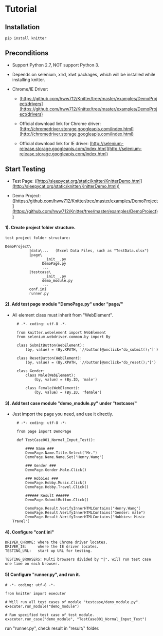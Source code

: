 Tutorial
=======================================================================

Installation
-----------------------------------------------------------------------

    pip install knitter


Preconditions
-----------------------------------------------------------------------

+ Support Python 2.7, NOT support Python 3.

+ Depends on selenium, xlrd, xlwt packages, which will be installed while installing knitter.

+ Chrome/IE Driver: 

    - [https://github.com/hww712/Knitter/tree/master/examples/DemoProject/drivers](https://github.com/hww712/Knitter/tree/master/examples/DemoProject/drivers)

    - Official download link for Chrome driver: [http://chromedriver.storage.googleapis.com/index.html](http://chromedriver.storage.googleapis.com/index.html)

    - Official download link for IE driver: [http://selenium-release.storage.googleapis.com/index.html](http://selenium-release.storage.googleapis.com/index.html)



Start Testing
-----------------------------------------------------------------------

+ Test Page: ([http://sleepycat.org/static/knitter/KnitterDemo.html](http://sleepycat.org/static/knitter/KnitterDemo.html))

+ Demo Project: ([https://github.com/hww712/Knitter/tree/master/examples/DemoProject](https://github.com/hww712/Knitter/tree/master/examples/DemoProject))


#### 1). Create project folder structure.

    test project folder structure:

    DemoProject\
               |data\...   (Excel Data Files, such as "TestData.xlsx")
               |page\
                     __init__.py
                     DemoPage.py
                     ...
               |testcase\
                     __init__.py
                     demo_module.py
                     ...
               conf.ini
               runner.py


#### 2). Add test page module "DemoPage.py" under "page/"

+ All element class must inherit from "WebElement".


        # -*- coding: utf-8 -*-
    
        from knitter.webelement import WebElement
        from selenium.webdriver.common.by import By
    
        class SubmitButton(WebElement):
            (by, value) = (By.XPATH, '//button[@onclick="do_submit();"]')
    
        class ResetButton(WebElement):
            (by, value) = (By.XPATH, '//button[@onclick="do_reset();"]')
    
        class Gender:
            class Male(WebElement):
                (by, value) = (By.ID, 'male')
    
            class Female(WebElement):
                (by, value) = (By.ID, 'female')



#### 3). Add test case module "demo_module.py" under "testcase/"

+ Just import the page you need, and use it directly.


        # -*- coding: utf-8 -*-
    
        from page import DemoPage
    
        def TestCase001_Normal_Input_Test():
    
            #### Name ###
            DemoPage.Name.Title.Select("Mr.")
            DemoPage.Name.Name.Set("Henry.Wang")
    
            ### Gender ###
            DemoPage.Gender.Male.Click()
    
            ### Hobbies ###
            DemoPage.Hobby.Music.Click()
            DemoPage.Hobby.Travel.Click()
    
            ###### Result ######
            DemoPage.SubmitButton.Click()
    
            DemoPage.Result.VerifyInnerHTMLContains("Henry.Wang")
            DemoPage.Result.VerifyInnerHTMLContains("Gender: male")
            DemoPage.Result.VerifyInnerHTMLContains("Hobbies: Music Travel")


#### 4). Configure "conf.ini"

    DRIVER_CHROME: where the Chrome driver locates.
    DRIVER_IE:     where the IE driver locates.
    TESTING_URL:   start up URL for testing.

    TESTING_BROWSERS: Multi browsers divided by "|", will run test case one time on each browser.


#### 5) Configure "runner.py", and run it.

    # -*- coding: utf-8 -*-
    
    from knitter import executer

    # Will run all test cases of module "testcase/demo_module.py".
    executer.run_module("demo_module") 
    
    # Run specified test case of test module.
    executer.run_case("demo_module", "TestCase001_Normal_Input_Test") 

run "runner.py", check result in "result/" folder.








